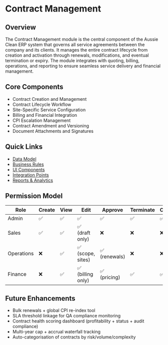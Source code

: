 
# Contract Management

## Overview
The Contract Management module is the central component of the Aussie Clean ERP system that governs all service agreements between the company and its clients. It manages the entire contract lifecycle from creation and activation through renewals, modifications, and eventual termination or expiry. The module integrates with quoting, billing, operations, and reporting to ensure seamless service delivery and financial management.

## Core Components
- Contract Creation and Management
- Contract Lifecycle Workflow
- Site-Specific Service Configuration
- Billing and Financial Integration
- CPI Escalation Management
- Contract Amendment and Versioning
- Document Attachments and Signatures

## Quick Links
- [Data Model](./contract/CONTRACT_DATA_MODEL.md)
- [Business Rules](./contract/BUSINESS_RULES.md)
- [UI Components](./contract/UI_COMPONENTS.md)
- [Integration Points](./contract/INTEGRATION_POINTS.md)
- [Reports & Analytics](./contract/REPORTS_ANALYTICS.md)

## Permission Model

| Role | Create | View | Edit | Approve | Terminate | Cancel |
|------|--------|------|------|---------|-----------|--------|
| Admin | ✅ | ✅ | ✅ | ✅ | ✅ | ✅ |
| Sales | ✅ | ✅ | ✅ (draft only) | ❌ | ❌ | ❌ |
| Operations | ❌ | ✅ | ✅ (scope, sites) | ✅ (renewals) | ❌ | ❌ |
| Finance | ❌ | ✅ | ✅ (billing only) | ✅ (pricing) | ✅ | ✅ |

## Future Enhancements
- Bulk renewals + global CPI re-index tool
- SLA threshold linkage for QA compliance monitoring
- Contract health scoring dashboard (profitability + status + audit compliance)
- Multi-year cap + accrual waterfall tracking
- Auto-categorisation of contracts by risk/volume/complexity
